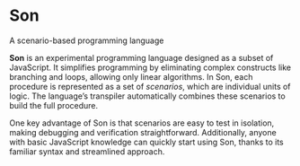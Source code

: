 # Son
A scenario-based programming language

**Son** is an experimental programming language designed as a subset of JavaScript. It simplifies programming by eliminating complex constructs like branching and loops, allowing only linear algorithms. In Son, each procedure is represented as a set of *scenarios*, which are individual units of logic. The language’s transpiler automatically combines these scenarios to build the full procedure.

One key advantage of Son is that scenarios are easy to test in isolation, making debugging and verification straightforward. Additionally, anyone with basic JavaScript knowledge can quickly start using Son, thanks to its familiar syntax and streamlined approach.
